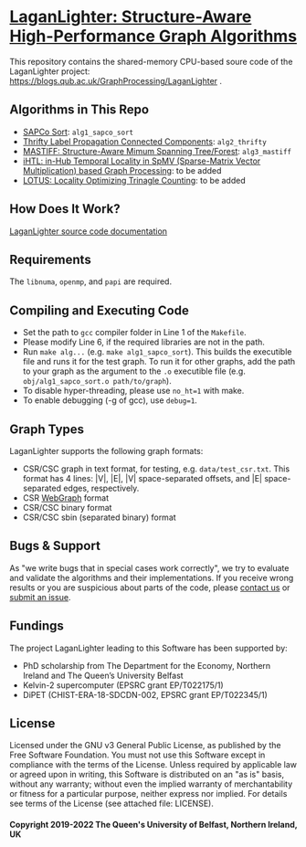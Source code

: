 # [LaganLighter:  Structure-Aware High-Performance Graph Algorithms](https://blogs.qub.ac.uk/GraphProcessing/LaganLighter/)

This repository contains the shared-memory CPU-based soure code of the LaganLighter project: https://blogs.qub.ac.uk/GraphProcessing/LaganLighter .   

## Algorithms in This Repo
 - [SAPCo Sort](https://blogs.qub.ac.uk/GraphProcessing/Sapco-Sort-Optimizing-Degree-Ordering-For-Power-Law-Graphs/): `alg1_sapco_sort`
 - [Thrifty Label Propagation Connected Components](https://blogs.qub.ac.uk/graphprocessing/Thrifty-Label-Propagation-Fast-Connected-Components-for-Skewed-Degree-Graphs/): `alg2_thrifty`
 - [MASTIFF: Structure-Aware Mimum Spanning Tree/Forest](https://blogs.qub.ac.uk/GraphProcessing/MASTIFF-Structure-Aware-Minimum-Spanning-Tree-Forest/): `alg3_mastiff`
 - [iHTL: in-Hub Temporal Locality in SpMV (Sparse-Matrix Vector Multiplication) based Graph Processing](https://blogs.qub.ac.uk/GraphProcessing/Exploiting-in-Hub-Temporal-Locality-in-SpMV-based-Graph-Processing/): to be added
 - [LOTUS: Locality Optimizing Trinagle Counting](https://blogs.qub.ac.uk/GraphProcessing/LOTUS-Locality-Optimizing-Triangle-Counting/): to be added


## How Does It Work?
[LaganLighter source code documentation](https://blogs.qub.ac.uk/GraphProcessing/LaganLighter-Source-Code)

## Requirements
The `libnuma`, `openmp`, and `papi` are required.

## Compiling and Executing Code
 - Set the path to `gcc` compiler folder in Line 1 of the `Makefile`.
 - Please modify Line 6, if the required libraries are not in the path.
 - Run `make alg...` (e.g. `make alg1_sapco_sort`). This builds the executible file and runs it for the test graph. To run it for other graphs, add the path to your graph as the argument to the `.o` executible file (e.g. `obj/alg1_sapco_sort.o path/to/graph`).
 - To disable hyper-threading, please use `no_ht=1` with make.
 - To enable debugging (-g of gcc), use `debug=1`.

## Graph Types
LaganLighter supports  the following graph formats:
 - CSR/CSC graph in text format, for testing, e.g. `data/test_csr.txt`. This format has 4 lines: |V|, |E|, |V| space-separated offsets, and |E| space-separated edges, respectively.  
 - CSR [WebGraph](https://law.di.unimi.it/datasets.php) format
 - CSR/CSC binary format
 - CSR/CSC sbin (separated binary) format 

## Bugs & Support
As "we write bugs that in special cases work correctly", we try to evaluate and validate the algorithms and their implementations. If you receive wrong results or you are suspicious about parts of the code, please [contact us](https://blogs.qub.ac.uk/GraphProcessing/LaganLighter) or [submit an issue](https://github.com/DIPSA-QUB/LaganLighter/issues). 

## Fundings
The project LaganLighter leading to this Software has been supported by:
 - PhD scholarship from The Department for the Economy, Northern Ireland and The Queen’s University Belfast 
 - Kelvin-2 supercomputer (EPSRC grant EP/T022175/1) 
 - DiPET (CHIST-ERA-18-SDCDN-002, EPSRC grant EP/T022345/1) 

## License
Licensed under the GNU v3 General Public License, as published by the Free Software Foundation. You must not use this Software except in compliance with the terms of the License. Unless required by applicable law or agreed upon in writing, this Software is distributed on an "as is" basis, without any warranty; without even the implied warranty of merchantability or fitness for a particular purpose, neither express nor implied. For details see terms of the License (see attached file: LICENSE). 

#### Copyright 2019-2022 The Queen's University of Belfast, Northern Ireland, UK

